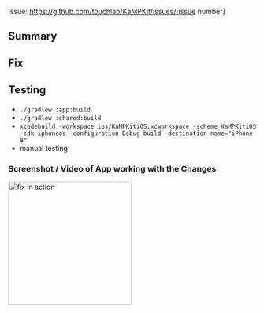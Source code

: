 <!--- [Issue-XYZ] Add issue number and title to Title above -->

<!-- Add issue link -->
Issue: https://github.com/touchlab/KaMPKit/issues/[issue number]

## Summary
<!--- Copy summary from issue link or write a shortened description of it -->

## Fix
<!-- What did you do to fix the issue? -->

## Testing
<!-- Remove any lines that were not performed -->
- `./gradlew :app:build`
- `./gradlew :shared:build`
- `xcodebuild -workspace ios/KaMPKitiOS.xcworkspace -scheme KaMPKitiOS 
    -sdk iphoneos -configuration Debug build -destination name="iPhone 8"`
- manual testing

<!-- If you made changes to the UI, please show us what it looks like now. -->
### **Screenshot / Video of App working with the Changes**
<img width="250" alt="fix in action" src="https://media.makeameme.org/created/yes-it-works.jpg">